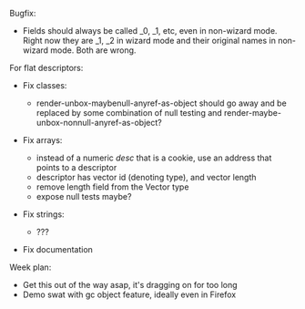 Bugfix:

* Fields should always be called _0, _1, etc, even in non-wizard mode.  Right
  now they are _1, _2 in wizard mode and their original names in non-wizard mode.
  Both are wrong.

For flat descriptors:

* Fix classes:
  - render-unbox-maybenull-anyref-as-object should go away and be replaced by some
    combination of null testing and render-maybe-unbox-nonnull-anyref-as-object?

* Fix arrays:
  - instead of a numeric _desc_ that is a cookie, use an address that points
    to a descriptor
  - descriptor has vector id (denoting type), and vector length
  - remove length field from the Vector type
  - expose null tests maybe?

* Fix strings:
  - ???

* Fix documentation

Week plan:

* Get this out of the way asap, it's dragging on for too long
* Demo swat with gc object feature, ideally even in Firefox
